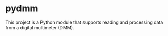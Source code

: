 # pydmm
This project is a Python module that supports reading and processing data from a digital multimeter (DMM).
